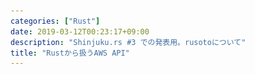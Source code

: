 ```yaml
---
categories: ["Rust"]
date: 2019-03-12T00:23:17+09:00
description: "Shinjuku.rs #3 での発表用。rusotoについて"
title: "Rustから扱うAWS API"
---
```

<section data-markdown
    data-separator="\n===\n"
    data-vertical="\n---\n"
    data-notes="^Note:">
<script type="text/template">
# Rustから扱うAWS API
----------------------
[Shinjuku.rs #3 @FORCIA ](https://forcia.connpass.com/event/117142/)

<!-- .slide: class="center" -->
===
# About Me
---------
![κeenのアイコン](/images/kappa.png) <!-- .element: style="position:absolute;right:0;z-index:-1" width="20%" -->

 * κeen
 * [@blackenedgold](https://twitter.com/blackenedgold)
 * Github: [KeenS](https://github.com/KeenS)
 * GitLab: [blackenedgold](https://gitlab.com/blackenedgold)
 * [Idein Inc.](https://idein.jp/)のエンジニア
 * Lisp, ML, Rust, Shell Scriptあたりを書きます

===
# AWSとは
---------

* https://aws.amazon.com/jp/
* > アマゾン ウェブ サービス（AWS）は、信頼性と拡張性に優れたクラウドコンピューティングサービスを低料金で提供して(中略)います。
* クラウドサービス = オンデマンドの利用 + **API** (私見)
* AWSは豊富なサービスとそれを叩けるAPIが用意されている

===

![AWSのサービス一覧](/images/rusoto/AWSのサービス一覧.png)


===
# AWS SDK
---------

* AWSが公式にAPIバインディングを用意してくれている
* 残念ながらRustは入ってない

![AWS SDKの一覧](/images/rusoto/AWS_SDKの一覧.png)


===
# Rusoto
--------

* [ドキュメント](https://rusoto.org/)
* RustのAWS APIバインディング
* 公式ではない
* Pythonの[SDK](https://github.com/boto/botocore)から自動生成
* rusotoのユーザが増えるとAWSから公式サポートくる[かも](https://users.rust-lang.org/t/getting-rust-official-support-on-aws/20079/4)
  + → みんなRustからAWS API叩こう
* 初見だと圧倒される
  + →
===

![Rusotoのサービス一覧](/images/rusoto/Rusotoのサービス一覧.png) <!-- .element:  height="480px" -->

===

ひとまずS3だけみてみる


===

![Rusoto S3の定義一覧](/images/rusoto/Rusoto_S3の定義一覧.png) <!-- .element:  height="480px" -->

===
# Rusotoの使い方
-----------------

* 一見すると手の付け所が分からない
* 基本を押さえれば簡単
  1. rusoto_core は必ず使う
  2. 使いたいサービスに合わせて他のクレートを選ぶ
  3. クレートのトレイトとクライアントを使う
* やってみよう

===
# RusotoでS3
-------------

* お題: S3のバケットを作ってオブジェクトを置いてそれを取得してみる
* 使うのは[rusoto_core](https://rusoto.github.io/rusoto/rusoto_core/)と[rusoto_s3](https://rusoto.github.io/rusoto/rusoto_s3/)
* AWSのクライアントの設定は各自で


===
# RusotoでS3
-------------
## ステップ1

* プロジェクトを作る

``` console
$ cargo new rusoto-example-s3
     Created binary (application) `rusoto-example-s3` package
$ cd rusoto-example-s3
$ cargo add rusoto_core rusoto_s3
      Adding rusoto_core v0.36.0 to dependencies
      Adding rusoto_s3 v0.36.0 to dependencies
```

===
# RusotoでS3
-------------
## ステップ2

* クライアントを作る

``` rust
use rusoto_s3::{S3Client, S3};
fn main() {
    let client = S3Client::new("ap-northeast-1".parse().unwrap());
}
```

===
# RusotoでS3
-------------
## ステップ2
ポイント
* サービス毎にクライアントとトレイトが定義されてる
  + `S3Client` - 実体。ほぼ `S3` を実装するためのもの
  + `S3` - S3への操作の全て
* テストしやすい構造


===
# RusotoでS3
-------------
## ステップ3

* クライアントを使う

``` rust
use rusoto_s3::{CreateBucketConfiguration, CreateBucketRequest};
client
    .create_bucket(CreateBucketRequest {
        bucket: bucket.clone(),
        create_bucket_configuration: Some(CreateBucketConfiguration {
            location_constraint: Some("ap-northeast-1".into()),
        }),
        ..Default::default()
    })
    .sync()
    .expect("create bucket failed");
```


===
# RusotoでS3
-------------
## ステップ3
ポイント
* API単位で型が定義されている(自動生成)
  + O 型から使い方がわかる
  + X 型定義多すぎ
* 必須パラメータ以外は `Option` だから デフォルト値で埋める
  + [構造体更新構文](https://doc.rust-lang.org/book/ch05-01-defining-structs.html#creating-instances-from-other-instances-with-struct-update-syntax)は知ってるかな？
  + `..Default::default()`
* 返り値は `Future` だから必要に応じて `sync` しよう


===
# RusotoでS3
-------------
## ステップ4
* 完成

``` rust
use rusoto_s3::{
    CreateBucketConfiguration, CreateBucketRequest, GetObjectRequest, PutObjectRequest,
};
use rusoto_s3::{S3Client, S3};
use std::io;

fn main() {
    let client = S3Client::new("ap-northeast-1".parse().unwrap());

    let bucket = "test.blacekenedgold".to_string();
    client
        .create_bucket(CreateBucketRequest {
            bucket: bucket.clone(),
            create_bucket_configuration: Some(CreateBucketConfiguration {
                location_constraint: Some("ap-northeast-1".into()),
            }),
            ..Default::default()
        })
        .sync()
        .expect("create bucket failed");
    client
        .put_object(PutObjectRequest {
            bucket: bucket.clone(),
            key: "test".into(),
            body: Some("κeenさんだよー ⸜( ¯⌓¯ )⸝ ".to_string().into_bytes().into()),
            ..Default::default()
        })
        .sync()
        .expect("put object failed");

    let out = client
        .get_object(GetObjectRequest {
            bucket: bucket.clone(),
            key: "test".into(),
            ..Default::default()
        })
        .sync()
        .expect("get object failed");
    if let Some(body) = out.body {
        let mut body = body.into_blocking_read();
        let mut out = io::stdout();
        io::copy(&mut body, &mut out).expect("output failed");
    }
}

```


===
# RusotoでS3
-------------
## ステップ4

``` console
$ cargo run
   Compiling rusoto-example-s3 v0.1.0 (/home/shun/Rust/rusoto-example-s3)
    Finished dev [unoptimized + debuginfo] target(s) in 2.61s
     Running `target/debug/rusoto-example-s3`
κeenさんだよー ⸜( ¯⌓¯ )⸝
```


===
# まとめ
--------

* RustからAWSのAPIが叩けるRusotoがあるよ
* Rusotoは一見複雑だけど基本を押さえたら難しくないよ
* Rusotoをみんな使うと公式サポートくるかもね


</script>
</section>
